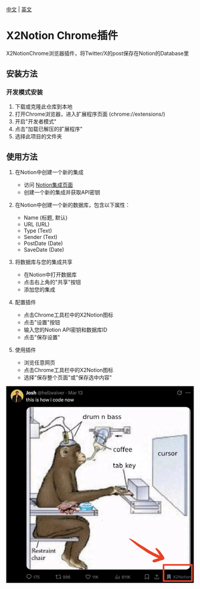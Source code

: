 [中文](./README_cn.md) | [英文](./README.md)

# X2Notion Chrome插件

X2NotionChrome浏览器插件，将Twitter/X的post保存在Notion的Database里

## 安装方法

### 开发模式安装

1. 下载或克隆此仓库到本地
2. 打开Chrome浏览器，进入扩展程序页面 (chrome://extensions/)
3. 开启"开发者模式"
4. 点击"加载已解压的扩展程序"
5. 选择此项目的文件夹

## 使用方法

1. 在Notion中创建一个新的集成
   - 访问 [Notion集成页面](https://www.notion.so/my-integrations)
   - 创建一个新的集成并获取API密钥

2. 在Notion中创建一个新的数据库，包含以下属性：
   - Name (标题, 默认)
   - URL (URL)
   - Type (Text)
   - Sender (Text)
   - PostDate (Date)
   - SaveDate (Date)

3. 将数据库与您的集成共享
   - 在Notion中打开数据库
   - 点击右上角的"共享"按钮
   - 添加您的集成

4. 配置插件
   - 点击Chrome工具栏中的X2Notion图标
   - 点击"设置"按钮
   - 输入您的Notion API密钥和数据库ID
   - 点击"保存设置"

5. 使用插件
   - 浏览任意网页
   - 点击Chrome工具栏中的X2Notion图标
   - 选择"保存整个页面"或"保存选中内容"

![](demo.png)